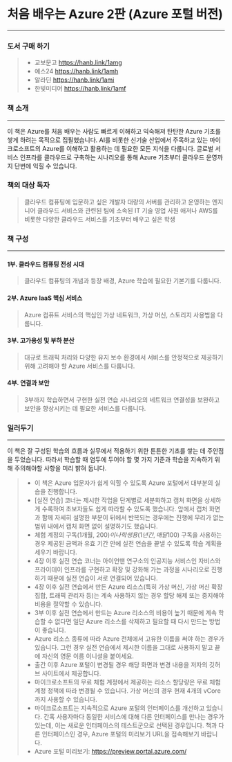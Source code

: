 # 처음 배우는 Azure 2판 (Azure 포털 버전)
-----------

### 도서 구매 하기
> + 교보문고 https://hanb.link/1amg
> + 예스24 https://hanb.link/1amh
> + 알라딘 https://hanb.link/1ami
> + 한빛미디어 https://hanb.link/1amf

### 책 소개
-----------
이 책은 Azure를 처음 배우는 사람도 빠르게 이해하고 익숙해져 탄탄한 Azure 기초를 쌓게 하려는 목적으로 집필했습니다. AI를 비롯한 신기술 산업에서 주목하고 있는 마이크로소프트의 Azure를 이해하고 활용하는 데 필요한 모든 지식을 다룹니다. 글로벌 서비스 인프라를 클라우드로 구축하는 시나리오를 통해 Azure 기초부터 클라우드 운영까지 단번에 익힐 수 있습니다. 

### 책의 대상 독자
> 클라우드 컴퓨팅에 입문하고 싶은 개발자
> 대량의 서버를 관리하고 운영하는 엔지니어
> 클라우드 서비스와 관련된 팀에 소속된 IT 기술 영업 사원
> 애저나 AWS를 비롯한 다양한 클라우드 서비스를 기초부터 배우고 싶은 학생

### 책 구성
-----------
#### 1부. 클라우드 컴퓨팅 전성 시대
> 클라우드 컴퓨팅의 개념과 등장 배경, Azure 학습에 필요한 기본기를 다룹니다.
#### 2부. Azure IaaS 핵심 서비스
> Azure 컴퓨트 서비스의 핵심인 가상 네트워크, 가상 머신, 스토리지 사용법을 다룹니다.
#### 3부. 고가용성 및 부하 분산
> 대규로 트래픽 처리와 다양한 유지 보수 환경에서 서비스를 안정적으로 제공하기 위해 고려해야 할 Azure 서비스를 다룹니다.
#### 4부. 연결과 보안
> 3부까지 학습하면서 구현한 실전 연습 시나리오의 네트워크 연결성을 보완하고 보안을 향상시키는 데 필요한 서비스를 다룹니다.

### 일러두기
-----------
이 책은 잘 구성된 학습의 흐름과 실무에서 적용하기 위한 튼튼한 기초를 쌓는 데 주안점을 두었습니다. 따라서 학습할 때 염두에 두어야 할 몇 가지 기준과 학습을 지속하기 위해 주의해야할 사항을 미리 밝혀 둡니다.
> + 이 책은 Azure 입문자가 쉽게 익힐 수 있도록 Azure 포털에서 대부분의 실습을 진행합니다.
> + [실전 연습] 코너는 제시한 작업을 단계별로 세분화하고 캡처 화면을 상세하게 수록하여 초보자들도 쉽게 따라할 수 있도록 했습니다. 앞에서 캡처 화면과 함께 자세히 설명한 부분이 뒤에서 반복되는 경우에는 진행에 무리가 없는 범위 내에서 캡처 화면 없이 설명하기도 했습니다.
> + 체험 계정의 구독(1개월, 200$)이나 학생용(1년간, 매달 100$) 구독을 사용하는 경우 제공된 금액과 유효 기간 안에 실전 연습을 끝낼 수 있도록 학습 계획을 세우기 바랍니다.
> + 4장 이후 실전 연습 코너는 아이언맨 연구소의 인공지능 서비스인 자비스와 프라이데이 인프라를 구현하고 확장 및 강화해 가는 과정을 시나리오로 진행하기 때문에 실전 연습이 서로 연결되어 있습니다.
> + 4장 이후 실전 연습에서 만든 Azure 리소스(특히 가상 머신, 가상 머신 확장 집합, 트래픽 관리자 등)는 계속 사용하지 않는 경우 할당 해제 또는 중지해야 비용을 절약할 수 있습니다.
> + 3부 이후 실전 연습에서 만드는 Azure 리소스의 비용이 높기 때문에 계속 학습할 수 없다면 일단 Azure 리소스를 삭제하고 필요할 때 다시 만드는 방법이 좋습니다.
> + Azure 리소스 종류에 따라 Azure 전체에서 고유한 이름을 써야 하는 경우가 있습니다. 그런 경우 실전 연습에서 제시한 이름을 그대로 사용하지 말고 끝에 자신의 영문 이름 이니셜을 붙이세요.
> + 출간 이후 Azure 포털이 변경될 경우 해당 화면과 변경 내용을 저자의 깃허브 사이트에서 제공합니다. 
> + 마이크로소프트의 무료 체험 계정에서 제공하는 리소스 할당량은 무료 체험 계정 정책에 따라 변경될 수 있습니다. 가상 머신의 경우 현재 4개의 vCore까지 사용할 수 있습니다.
> + 마이크로소프트는 지속적으로 Azure 포털의 인터페이스를 개선하고 있습니다. 간혹 사용자마다 동일한 서비스에 대해 다른 인터페이스를 만나는 경우가 있는데, 이는 새로운 인터페이스의 테스트군으로 선택된 경우입니다. 책과 다른 인터페이스인 경우, Azure 포털의 미리보기 URL을 접속해보기 바랍니다.
> + Azure 포털 미리보기: https://preview.portal.azure.com/
